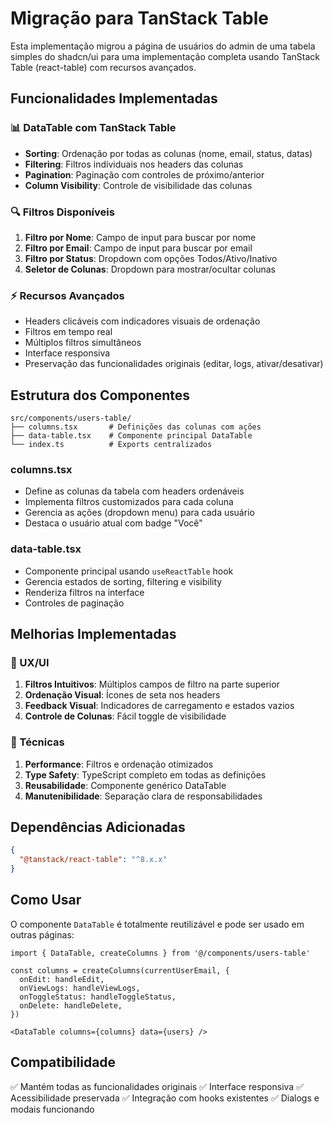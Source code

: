 # Migração para TanStack Table

Esta implementação migrou a página de usuários do admin de uma tabela simples do shadcn/ui para uma implementação completa usando TanStack Table (react-table) com recursos avançados.

## Funcionalidades Implementadas

### 📊 DataTable com TanStack Table

- **Sorting**: Ordenação por todas as colunas (nome, email, status, datas)
- **Filtering**: Filtros individuais nos headers das colunas
- **Pagination**: Paginação com controles de próximo/anterior
- **Column Visibility**: Controle de visibilidade das colunas

### 🔍 Filtros Disponíveis

1. **Filtro por Nome**: Campo de input para buscar por nome
2. **Filtro por Email**: Campo de input para buscar por email
3. **Filtro por Status**: Dropdown com opções Todos/Ativo/Inativo
4. **Seletor de Colunas**: Dropdown para mostrar/ocultar colunas

### ⚡ Recursos Avançados

- Headers clicáveis com indicadores visuais de ordenação
- Filtros em tempo real
- Múltiplos filtros simultâneos
- Interface responsiva
- Preservação das funcionalidades originais (editar, logs, ativar/desativar)

## Estrutura dos Componentes

```
src/components/users-table/
├── columns.tsx       # Definições das colunas com ações
├── data-table.tsx    # Componente principal DataTable
└── index.ts          # Exports centralizados
```

### columns.tsx

- Define as colunas da tabela com headers ordenáveis
- Implementa filtros customizados para cada coluna
- Gerencia as ações (dropdown menu) para cada usuário
- Destaca o usuário atual com badge "Você"

### data-table.tsx

- Componente principal usando `useReactTable` hook
- Gerencia estados de sorting, filtering e visibility
- Renderiza filtros na interface
- Controles de paginação

## Melhorias Implementadas

### 🎯 UX/UI

1. **Filtros Intuitivos**: Múltiplos campos de filtro na parte superior
2. **Ordenação Visual**: Ícones de seta nos headers
3. **Feedback Visual**: Indicadores de carregamento e estados vazios
4. **Controle de Colunas**: Fácil toggle de visibilidade

### 🔧 Técnicas

1. **Performance**: Filtros e ordenação otimizados
2. **Type Safety**: TypeScript completo em todas as definições
3. **Reusabilidade**: Componente genérico DataTable
4. **Manutenibilidade**: Separação clara de responsabilidades

## Dependências Adicionadas

```json
{
  "@tanstack/react-table": "^8.x.x"
}
```

## Como Usar

O componente `DataTable` é totalmente reutilizável e pode ser usado em outras páginas:

```tsx
import { DataTable, createColumns } from '@/components/users-table'

const columns = createColumns(currentUserEmail, {
  onEdit: handleEdit,
  onViewLogs: handleViewLogs,
  onToggleStatus: handleToggleStatus,
  onDelete: handleDelete,
})

<DataTable columns={columns} data={users} />
```

## Compatibilidade

✅ Mantém todas as funcionalidades originais
✅ Interface responsiva
✅ Acessibilidade preservada
✅ Integração com hooks existentes
✅ Dialogs e modais funcionando
